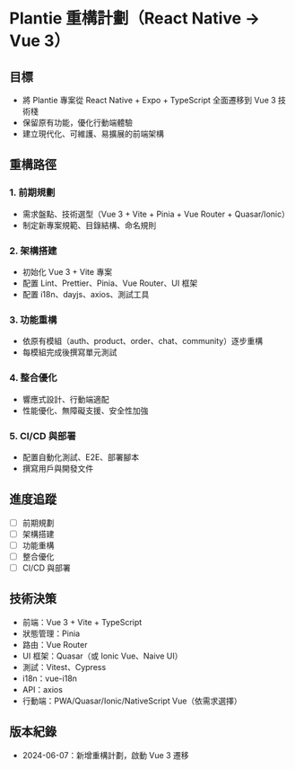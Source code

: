 # Plantie 重構計劃（React Native → Vue 3）

## 目標
- 將 Plantie 專案從 React Native + Expo + TypeScript 全面遷移到 Vue 3 技術棧
- 保留原有功能，優化行動端體驗
- 建立現代化、可維護、易擴展的前端架構

## 重構路徑

### 1. 前期規劃
- 需求盤點、技術選型（Vue 3 + Vite + Pinia + Vue Router + Quasar/Ionic）
- 制定新專案規範、目錄結構、命名規則

### 2. 架構搭建
- 初始化 Vue 3 + Vite 專案
- 配置 Lint、Prettier、Pinia、Vue Router、UI 框架
- 配置 i18n、dayjs、axios、測試工具

### 3. 功能重構
- 依原有模組（auth、product、order、chat、community）逐步重構
- 每模組完成後撰寫單元測試

### 4. 整合優化
- 響應式設計、行動端適配
- 性能優化、無障礙支援、安全性加強

### 5. CI/CD 與部署
- 配置自動化測試、E2E、部署腳本
- 撰寫用戶與開發文件

## 進度追蹤
- [ ] 前期規劃
- [ ] 架構搭建
- [ ] 功能重構
- [ ] 整合優化
- [ ] CI/CD 與部署

## 技術決策
- 前端：Vue 3 + Vite + TypeScript
- 狀態管理：Pinia
- 路由：Vue Router
- UI 框架：Quasar（或 Ionic Vue、Naive UI）
- 測試：Vitest、Cypress
- i18n：vue-i18n
- API：axios
- 行動端：PWA/Quasar/Ionic/NativeScript Vue（依需求選擇）

## 版本紀錄
- 2024-06-07：新增重構計劃，啟動 Vue 3 遷移 